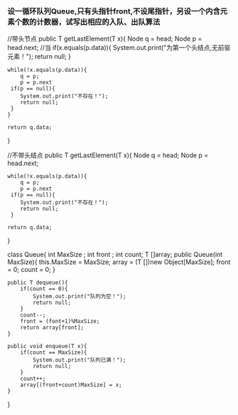 ### 设一循环队列Queue,只有头指针front,不设尾指针，另设一个内含元素个数的计数器，试写出相应的入队、出队算法
//带头节点
public T getLastElement(T x){
    Node<T> q = head;
	Node<T> p = head.next;
	//当
	if(x.equals(p.data)){
		System.out.print("为第一个头结点,无前驱元素！");
		return null;
	}
	
	while(!x.equals(p.data)){
		q = p;
		p = p.next
	 if(p == null){
		System.out.print("不存在！");
		return null;
	 }
	}
	
	return q.data;
}

//不带头结点
public T getLastElement(T x){
	Node<T> q = head;
	Node<T> p = head.next;
	
    while(!x.equals(p.data)){
		q = p;
		p = p.next
	 if(p == null){
		System.out.print("不存在！");
		return null;
	 }
	
	return q.data;
}
	
class Queue<T>{
	int MaxSize ;
	int front ;
	int count;
	T []array;
	public Queue(int MaxSize){
		this.MaxSize = MaxSize;
		array = (T [])new Object[MaxSize];
		front  = 0;
		count = 0;
	}
	
	public T dequeue(){
		if(count == 0){
			System.out.print("队列为空！");
			return null;
		}
		count--;
		front = (font+1)%MaxSize;
		return array[front];
	}
	
	public void enqueue(T x){
		if(count == MaxSize){
			System.out.print("队列已满！");
			return null;
		}
		count++;
		array[(front+count)MaxSize] = x;
	}

}













